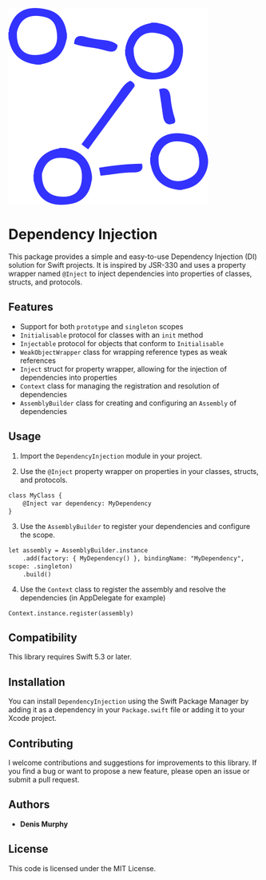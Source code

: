 ![Dependency Injection](https://github.com/denismurphy/dependency-injection/blob/main/_graph.svg?raw=true&version=1)
# Dependency Injection

This package provides a simple and easy-to-use Dependency Injection (DI) solution for Swift projects. It is inspired by JSR-330 and uses a property wrapper named `@Inject` to inject dependencies into properties of classes, structs, and protocols.

## Features

-   Support for both `prototype` and `singleton` scopes
-   `Initialisable` protocol for classes with an `init` method
-   `Injectable` protocol for objects that conform to `Initialisable`
-   `WeakObjectWrapper` class for wrapping reference types as weak references
-   `Inject` struct for property wrapper, allowing for the injection of dependencies into properties
-   `Context` class for managing the registration and resolution of dependencies
-   `AssemblyBuilder` class for creating and configuring an `Assembly` of dependencies

## Usage


1.  Import the `DependencyInjection` module in your project.
    
2.  Use the `@Inject` property wrapper on properties in your classes, structs, and protocols.
    
```
class MyClass {
    @Inject var dependency: MyDependency
}
```

3.  Use the `AssemblyBuilder` to register your dependencies and configure the scope.

```
let assembly = AssemblyBuilder.instance
    .add(factory: { MyDependency() }, bindingName: "MyDependency", scope: .singleton)
    .build()
```

4.  Use the `Context` class to register the assembly and resolve the dependencies (in AppDelegate for example)

```
Context.instance.register(assembly)
```

## Compatibility

This library requires Swift 5.3 or later.

## Installation

You can install `DependencyInjection` using the Swift Package Manager by adding it as a dependency in your `Package.swift` file or adding it to your Xcode project.

## Contributing

I welcome contributions and suggestions for improvements to this library. If you find a bug or want to propose a new feature, please open an issue or submit a pull request.

## Authors

-   **Denis Murphy**

## License
This code is licensed under the MIT License.


